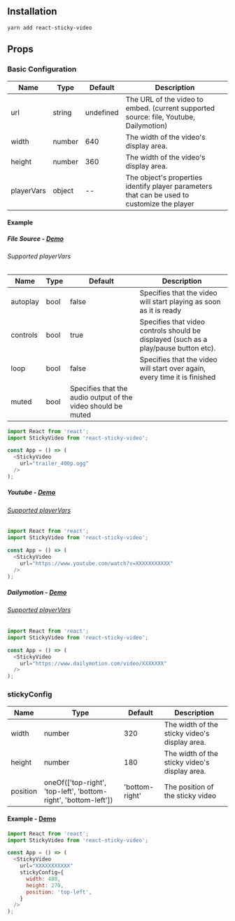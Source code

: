 ## Installation

```
yarn add react-sticky-video
```

## Props

### Basic Configuration

Name | Type | Default | Description
---- | ---- | ------- | -----------
url | string | undefined | The URL of the video to embed. (current supported source: file, Youtube, Dailymotion)
width | number | 640 | The width of the video's display area.
height | number | 360 | The width of the video's display area.
playerVars | object | -- | The object's properties identify player parameters that can be used to customize the player

#### Example

##### File Source - [Demo](http://kako0507.github.io/react-sticky-video/#service=file)

###### Supported playerVars

Name | Type | Default | Description
---- | ---- | ------- | -----------
autoplay | bool | false | Specifies that the video will start playing as soon as it is ready
controls | bool | true | Specifies that video controls should be displayed (such as a play/pause button etc).
loop | bool | false | Specifies that the video will start over again, every time it is finished
muted | bool | Specifies that the audio output of the video should be muted

```js
import React from 'react';
import StickyVideo from 'react-sticky-video';

const App = () => (
  <StickyVideo
    url="trailer_400p.ogg"
  />
);
```

##### Youtube - [Demo](http://kako0507.github.io/react-sticky-video/#service=youtube)

###### [Supported playerVars](https://developers.google.com/youtube/player_parameters)

```js
import React from 'react';
import StickyVideo from 'react-sticky-video';

const App = () => (
  <StickyVideo
    url="https://www.youtube.com/watch?v=XXXXXXXXXXX"
  />
);
```

##### Dailymotion - [Demo](http://kako0507.github.io/react-sticky-video/#service=dailymotion)

###### [Supported playerVars](https://developer.dailymotion.com/player/#player-parameters)

```js
import React from 'react';
import StickyVideo from 'react-sticky-video';

const App = () => (
  <StickyVideo
    url="https://www.dailymotion.com/video/XXXXXXX"
  />
);
```

### stickyConfig
Name | Type | Default | Description
---- | ---- | ------- | -----------
width | number | 320 | The width of the sticky video's display area.
height | number | 180 | The width of the sticky video's display area.
position | oneOf(\['top-right', 'top-left', 'bottom-right', 'bottom-left'\]) | 'bottom-right' | The position of the sticky video 

#### Example - [Demo](http://kako0507.github.io/react-sticky-video/#video=stickyConfig)

```js
import React from 'react';
import StickyVideo from 'react-sticky-video';

const App = () => (
  <StickyVideo
    url="XXXXXXXXXXX"
    stickyConfig={
      width: 480,
      height: 270,
      position: 'top-left',
    }
  />
);
```